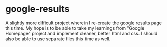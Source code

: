 # google-results
A slightly more difficult project wherein I re-create the google results page this time. My hope is to be able to take my learnings from "Google Homepage" project and implement cleaner, better html and css. I should also be able to use separate files this time as well.